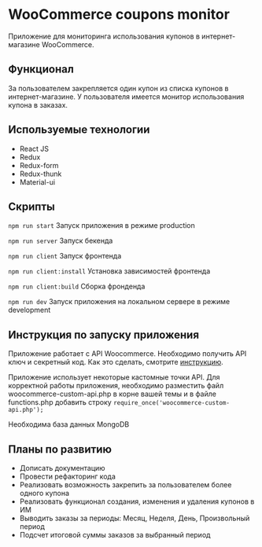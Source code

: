 # WooCommerce coupons monitor
Приложение для мониторинга использования купонов в интернет-магазине WooCommerce.

## Функционал
За пользователем закрепляется один купон из списка купонов в интернет-магазине. У пользователя имеется монитор использования купона в заказах. 

## Используемые технологии
* React JS
* Redux
* Redux-form
* Redux-thunk
* Material-ui

## Скрипты
`npm run start` Запуск приложения в режиме production

`npm run server` Запуск бекенда

`npm run client` Запуск фронтенда

`npm run client:install` Установка зависимостей фронтенда

`npm run client:build` Сборка фронденда

`npm run dev` Запуск приложения на локальном сервере в режиме development

## Инструкция по запуску приложения
Приложение работает с API Woocommerce. Необходимо получить API ключ и секретный код. Как это сделать, смотрите [инструкцию](https://docs.woocommerce.com/document/woocommerce-rest-api). 

Приложение использует некоторые кастомные точки API. Для корректной работы приложения, необходимо разместить файл woocommerce-custom-api.php в корне вашей темы и в файле functions.php добавить строку `require_once('woocommerce-custom-api.php');` 

Необходима база данных MongoDB

## Планы по развитию
* Дописать документацию
* Провести рефакторинг кода
* Реализовать возможность закрепить за пользователем более одного купона
* Реализовать функционал создания, изменения и удаления купонов в ИМ
* Выводить заказы за периоды: Месяц, Неделя, День, Произвольный период
* Подсчет итоговой суммы заказов за выбранный период